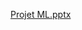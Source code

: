 [Projet ML.pptx](https://github.com/ghassenehanchi-esprit/IntrusionDetectionSystem/files/13717737/Projet.ML.pptx)
